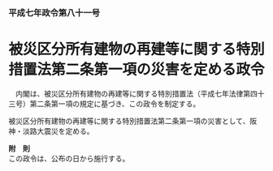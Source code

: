 ### 平成七年政令第八十一号  
# 被災区分所有建物の再建等に関する特別措置法第二条第一項の災害を定める政令  
　内閣は、被災区分所有建物の再建等に関する特別措置法（平成七年法律第四十三号）第二条第一項の規定に基づき、この政令を制定する。  
  
被災区分所有建物の再建等に関する特別措置法第二条第一項の災害として、阪神・淡路大震災を定める。  
  
**附　則**  
この政令は、公布の日から施行する。  
  
